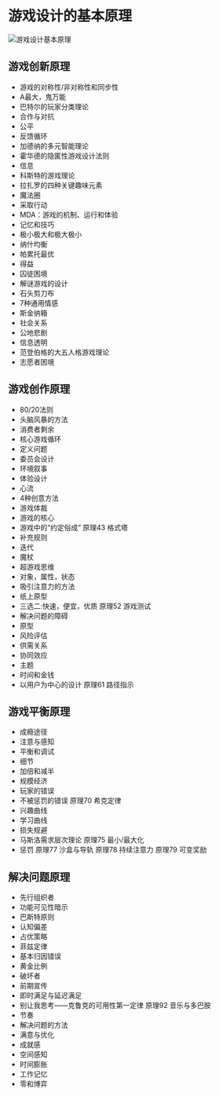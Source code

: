 <!-- toc -->

# 游戏设计的基本原理

<img data-id="20240608183213" src="https://cdn.ipfsscan.io/weibo/large/005ZoLfCgy1hqi4lcvcf0j30ym0ietf5.jpg" alt="游戏设计基本原理" />

## 游戏创新原理

- 游戏的对称性/非对称性和同步性
- A最大，鬼万能
- 巴特尔的玩家分类理论
- 合作与对抗
- 公平
- 反馈循环
- 加德纳的多元智能理论
- 霍华德的隐匿性游戏设计法则
- 信息
- 科斯特的游戏理论
- 拉扎罗的四种关键趣味元素
- 魔法圈
- 采取行动
- MDA：游戏的机制、运行和体验
- 记忆和技巧
- 极小极大和极大极小
- 纳什均衡
- 帕累托最优
- 得益
- 囚徒困境
- 解谜游戏的设计
- 石头剪刀布
- 7种通用情感
- 斯金纳箱
- 社会关系
- 公地悲剧
- 信息透明
- 范登伯格的大五人格游戏理论
- 志愿者困境

## 游戏创作原理

- 80/20法则
- 头脑风暴的方法
- 消费者剩余
- 核心游戏循环
- 定义问题
- 委员会设计
- 环境叙事
- 体验设计
- 心流
- 4种创意方法
- 游戏体裁
- 游戏的核心
- 游戏中的“约定俗成” 原理43 格式塔
- 补充规则
- 迭代
- 魔杖
- 超游戏思维
- 对象，属性，状态
- 吸引注意力的方法
- 纸上原型
- 三选二:快速，便宜，优质 原理52 游戏测试
- 解决问题的障碍
- 原型
- 风险评估
- 供需关系
- 协同效应
- 主题
- 时间和金钱
- 以用户为中心的设计 原理61 路径指示

## 游戏平衡原理

- 成瘾途径
- 注意与感知
- 平衡和调试
- 细节
- 加倍和减半
- 规模经济
- 玩家的错误
- 不被惩罚的错误 原理70 希克定律
- 兴趣曲线
- 学习曲线
- 损失规避
- 马斯洛需求层次理论 原理75 最小/最大化
- 惩罚 原理77 沙盒与导轨 原理78 持续注意力 原理79 可变奖励

## 解决问题原理

- 先行组织者
- 功能可见性暗示
- 巴斯特原则
- 认知偏差
- 占优策略
- 菲兹定律
- 基本归因错误
- 黄金比例
- 破坏者
- 前期宣传
- 即时满足与延迟满足
- 别让我思考——克鲁克的可用性第一定律 原理92 音乐与多巴胺
- 节奏
- 解决问题的方法
- 满意与优化
- 成就感
- 空间感知
- 时间膨胀
- 工作记忆
- 零和博弈
